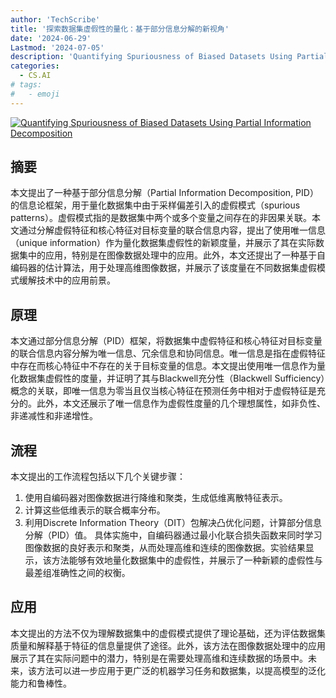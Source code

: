 ```yaml
---
author: 'TechScribe'
title: '探索数据集虚假性的量化：基于部分信息分解的新视角'
date: '2024-06-29'
Lastmod: '2024-07-05'
description: 'Quantifying Spuriousness of Biased Datasets Using Partial Information Decomposition'
categories:
  - CS.AI
# tags:
#   - emoji
---
```


[![Quantifying Spuriousness of Biased Datasets Using Partial Information Decomposition](https://arxiv-research-1301205113.cos.ap-guangzhou.myqcloud.com/images/2407.00482v1.pdf_0.jpg)](https://arxiv.org/abs/2407.00482v1)

## 摘要

本文提出了一种基于部分信息分解（Partial Information Decomposition, PID）的信息论框架，用于量化数据集中由于采样偏差引入的虚假模式（spurious patterns）。虚假模式指的是数据集中两个或多个变量之间存在的非因果关联。本文通过分解虚假特征和核心特征对目标变量的联合信息内容，提出了使用唯一信息（unique information）作为量化数据集虚假性的新颖度量，并展示了其在实际数据集中的应用，特别是在图像数据处理中的应用。此外，本文还提出了一种基于自编码器的估计算法，用于处理高维图像数据，并展示了该度量在不同数据集虚假模式缓解技术中的应用前景。<!--more-->

## 原理

本文通过部分信息分解（PID）框架，将数据集中虚假特征和核心特征对目标变量的联合信息内容分解为唯一信息、冗余信息和协同信息。唯一信息是指在虚假特征中存在而核心特征中不存在的关于目标变量的信息。本文提出使用唯一信息作为量化数据集虚假性的度量，并证明了其与Blackwell充分性（Blackwell Sufficiency）概念的关联，即唯一信息为零当且仅当核心特征在预测任务中相对于虚假特征是充分的。此外，本文还展示了唯一信息作为虚假性度量的几个理想属性，如非负性、非递减性和非递增性。

## 流程

本文提出的工作流程包括以下几个关键步骤：
1. 使用自编码器对图像数据进行降维和聚类，生成低维离散特征表示。
2. 计算这些低维表示的联合概率分布。
3. 利用Discrete Information Theory（DIT）包解决凸优化问题，计算部分信息分解（PID）值。
具体实施中，自编码器通过最小化联合损失函数来同时学习图像数据的良好表示和聚类，从而处理高维和连续的图像数据。实验结果显示，该方法能够有效地量化数据集中的虚假性，并展示了一种新颖的虚假性与最差组准确性之间的权衡。

## 应用

本文提出的方法不仅为理解数据集中的虚假模式提供了理论基础，还为评估数据集质量和解释基于特征的信息量提供了途径。此外，该方法在图像数据处理中的应用展示了其在实际问题中的潜力，特别是在需要处理高维和连续数据的场景中。未来，该方法可以进一步应用于更广泛的机器学习任务和数据集，以提高模型的泛化能力和鲁棒性。